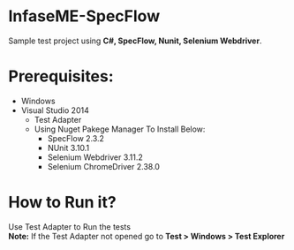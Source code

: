 # InfaseME-SpecFlow
Sample test project using **C#, SpecFlow, Nunit, Selenium Webdriver**.

# Prerequisites:
* Windows 
* Visual Studio 2014
  * Test Adapter
  * Using Nuget Pakege Manager To Install Below:
    * SpecFlow 2.3.2
    * NUnit 3.10.1
    * Selenium Webdriver 3.11.2
    * Selenium ChromeDriver 2.38.0


# How to Run it?
Use Test Adapter to Run the tests<br />
**Note:** If the Test Adapter not opened go to **Test > Windows > Test Explorer**
